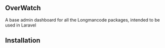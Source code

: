 ## OverWatch

A base admin dashboard for all the Longmancode packages, intended to be used in Laravel

## Installation

